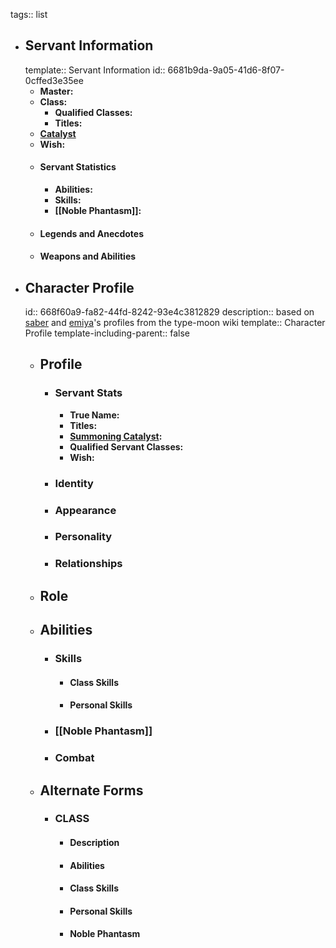 tags:: list

- ## Servant Information
  template:: Servant Information
  id:: 6681b9da-9a05-41d6-8f07-0cffed3e35ee
	- **Master:**
	- **Class:**
		- **Qualified Classes:**
		- **Titles:**
	- **[Catalyst]([[Catalysts]])**
	- **Wish:**
	- #### Servant Statistics
		- **Abilities:**
		- **Skills:**
		- **[[Noble Phantasm]]:**
	- #### Legends and Anecdotes
	- #### Weapons and Abilities
- ## Character Profile
  id:: 668f60a9-fa82-44fd-8242-93e4c3812829
  description:: based on [saber](((668f62df-1d7f-4456-9e08-488efd1d1ff7))) and [emiya](((668f62f1-b9d3-484c-9e92-2b8d66722761)))'s profiles from the type-moon wiki
  template:: Character Profile
  template-including-parent:: false
	- ## Profile
		- ### Servant Stats
			- **True Name:**
			- **Titles:**
			- **[Summoning Catalyst]([[Catalysts]]):**
			- **Qualified Servant Classes:**
			- **Wish:**
		- ### Identity
		- ### Appearance
		- ### Personality
		- ### Relationships
	- ## Role
	- ## Abilities
		- ### Skills
			- #### Class Skills
			- #### Personal Skills
		- ### [[Noble Phantasm]]
		- ### Combat
	- ## Alternate Forms
		- ### CLASS
			- #### Description
			- #### Abilities
			- #### Class Skills
			- #### Personal Skills
			- #### Noble Phantasm